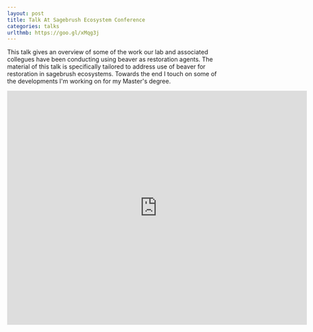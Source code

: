 ```yaml
---
layout: post
title: Talk At Sagebrush Ecosystem Conference
categories: talks
urlthmb: https://goo.gl/xMqg3j
---
```

This talk gives an overview of some of the work our lab and associated collegues have been conducting using beaver as restoration agents. The material of this talk is specifically tailored to address use of beaver for restoration in sagebrush ecosystems. 
Towards the end I touch on some of the developments I'm working on for my Master's degree.

<iframe src="https://docs.google.com/presentation/d/19GWi2T8TV4E1r1ubG7kCYswV-mSmluURDBm8Bp-XFAA/embed?start=false&loop=false&delayms=5000" frameborder="0" width="700" height="546" allowfullscreen="true" mozallowfullscreen="true" webkitallowfullscreen="true"></iframe>
